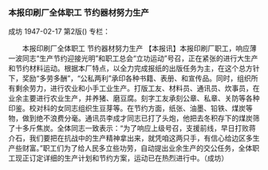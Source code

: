 ### 本报印刷厂全体职工  节约器材努力生产
成坊
1947-02-17
第2版()
专栏：

　　本报印刷厂全体职工
    节约器材努力生产
    【本报讯】本报印刷厂职工，响应薄一波同志“生产节约迎接光明”和职工总会“立功运动”号召，正在紧张的进行大生产和节约材料运动。根据本厂特点，以全力完成报纸的出版任务为主，在这个总方针下，奖励“多劳多酬”，“公私两利”承印各种书籍、表册、和宣传品。同时，组织所有剩余劳力，进行农业和小手工业生产。打版工友、材料员、通讯员、炊事员，在业余主要进行农业生产，并养猪、磨豆腐。刻字工友承刻公章、私章、关防等各种印鉴。校对科的女同志组织生豆芽等。在节约方面，纸张、油墨、铅铁、煤炭等物，做到绝不浪费分毫。通讯员李成才同志已打了头炮，他把去冬积存下的煤炭筛了十多斤焦炭。全体同志一致表示：“为了响应上级号召，支援前线，早日打败蒋介石，我们要把在抗战中的生产精神拿出来，就凭咱这两只手，有信心给边区多生产些财富。”职工们为了给人民多立些功劳，自动提出业余生产的交公任务，全体职工现正订定详细的生产计划和节约方案，运动已在热烈进行中。（成坊）
